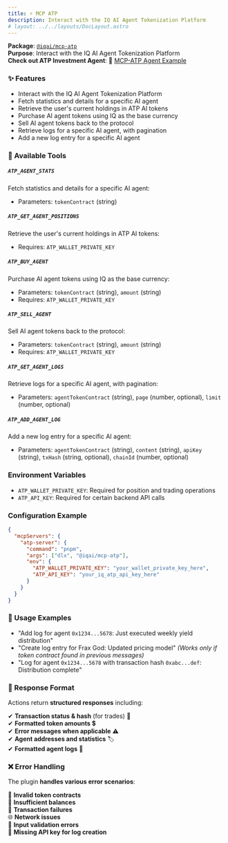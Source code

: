 ```yaml
---
title: ⚡ MCP ATP
description: Interact with the IQ AI Agent Tokenization Platform
# layout: ../../layouts/DocLayout.astro
---
```


**Package**: [`@iqai/mcp-atp`](https://www.npmjs.com/package/@iqai/mcp-atp)  
**Purpose**: Interact with the IQ AI Agent Tokenization Platform  
**Check out ATP Investment Agent**: 🚀 [MCP-ATP Agent Example](https://github.com/IQAIcom/adk-ts/tree/main/apps/examples/src/mcp-atp-agent)

### ✨ Features

- Interact with the IQ AI Agent Tokenization Platform
- Fetch statistics and details for a specific AI agent
- Retrieve the user's current holdings in ATP AI tokens
- Purchase AI agent tokens using IQ as the base currency
- Sell AI agent tokens back to the protocol
- Retrieve logs for a specific AI agent, with pagination
- Add a new log entry for a specific AI agent

### 🔧 Available Tools

##### `ATP_AGENT_STATS`

Fetch statistics and details for a specific AI agent:

- Parameters: `tokenContract` (string)

##### `ATP_GET_AGENT_POSITIONS`

Retrieve the user's current holdings in ATP AI tokens:

- Requires: `ATP_WALLET_PRIVATE_KEY`

##### `ATP_BUY_AGENT`

Purchase AI agent tokens using IQ as the base currency:

- Parameters: `tokenContract` (string), `amount` (string)
- Requires: `ATP_WALLET_PRIVATE_KEY`

##### `ATP_SELL_AGENT`

Sell AI agent tokens back to the protocol:

- Parameters: `tokenContract` (string), `amount` (string)
- Requires: `ATP_WALLET_PRIVATE_KEY`

##### `ATP_GET_AGENT_LOGS`

Retrieve logs for a specific AI agent, with pagination:

- Parameters: `agentTokenContract` (string), `page` (number, optional), `limit` (number, optional)

##### `ATP_ADD_AGENT_LOG`

Add a new log entry for a specific AI agent:

- Parameters: `agentTokenContract` (string), `content` (string), `apiKey` (string), `txHash` (string, optional), `chainId` (number, optional)

### Environment Variables

- `ATP_WALLET_PRIVATE_KEY`: Required for position and trading operations
- `ATP_API_KEY`: Required for certain backend API calls

### Configuration Example

```json
{
  "mcpServers": {
    "atp-server": {
      "command": "pnpm",
      "args": ["dlx", "@iqai/mcp-atp"],
      "env": {
        "ATP_WALLET_PRIVATE_KEY": "your_wallet_private_key_here",
        "ATP_API_KEY": "your_iq_atp_api_key_here"
      }
    }
  }
}
```

### 💬 Usage Examples

- "Add log for agent `0x1234...5678`: Just executed weekly yield distribution"
- "Create log entry for Frax God: Updated pricing model" _(Works only if token contract found in previous messages)_
- "Log for agent `0x1234...5678` with transaction hash `0xabc...def`: Distribution complete"

### 📜 Response Format

Actions return **structured responses** including:

✔ **Transaction status & hash** (for trades) 🔗  
✔ **Formatted token amounts** 💲  
✔ **Error messages when applicable** ⚠  
✔ **Agent addresses and statistics** 🏷  
✔ **Formatted agent logs** 📄

### ❌ Error Handling

The plugin **handles various error scenarios**:

🚨 **Invalid token contracts**  
💸 **Insufficient balances**  
🔄 **Transaction failures**  
🌐 **Network issues**  
🛑 **Input validation errors**  
🔑 **Missing API key for log creation**
